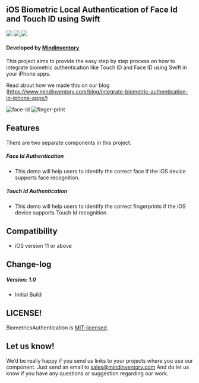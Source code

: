 ## iOS Biometric Local Authentication of Face Id and Touch ID using Swift
<a href="#" style="pointer-events: none;"><img src="https://github.com/Mindinventory/BiometricsAuthentication/blob/master/Biometrics%20Authentication/Platform.svg"></a> <a href="#" style="pointer-events: none;"><img src="https://github.com/Mindinventory/BiometricsAuthentication/blob/master/Biometrics%20Authentication/SwiftVersion.svg">  </a> <a href="https://github.com/Mindinventory/BiometricsAuthentication/blob/master/LICENSE" style="text-decoration: none;pointer-events: none;"><img src="https://github.com/Mindinventory/BiometricsAuthentication/blob/master/Biometrics%20Authentication/LicenseMIT.svg"></a>

#### Developed by [Mindinventory](https://www.mindinventory.com/?utm_source=github)

This project aims to provide the easy step by step process on how to integrate biometric authentication like Touch ID and Face ID using Swift in your iPhone apps. 

Read about how we made this on our blog (https://www.mindinventory.com/blog/integrate-biometric-authentication-in-iphone-apps/)

![face-id](https://user-images.githubusercontent.com/16381297/49783936-989e1a80-fd41-11e8-8b89-39cedc5b997f.gif)
![finger-print](https://user-images.githubusercontent.com/16381297/49783937-989e1a80-fd41-11e8-8769-903ce0808b76.gif)

## Features
There are two separate components in this project.
##### Face Id Authentication
- This demo will help users to identify the correct face if the iOS device supports face recognition.
##### Touch Id Authentication
- This demo will help users to identify the correct fingerprints if the iOS device supports Touch Id recognition.

## Compatibility
- iOS version 11 or above 

## Change-log
##### Version: 1.0
- Initial Build

## LICENSE!
BiometricsAuthentication is [MIT-licensed](https://github.com/Mindinventory/BiometricsAuthentication/blob/master/LICENSE).

## Let us know!
We’d be really happy if you send us links to your projects where you use our component. Just send an email to sales@mindinventory.com And do let us know if you have any questions or suggestion regarding our work.
